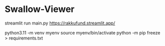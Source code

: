 # Swallow-Viewer
 streamlit run main.py
https://rakkufund.streamlit.app/

python3.11 -m venv myenv
source myenv/bin/activate
python -m pip freeze > requirements.txt